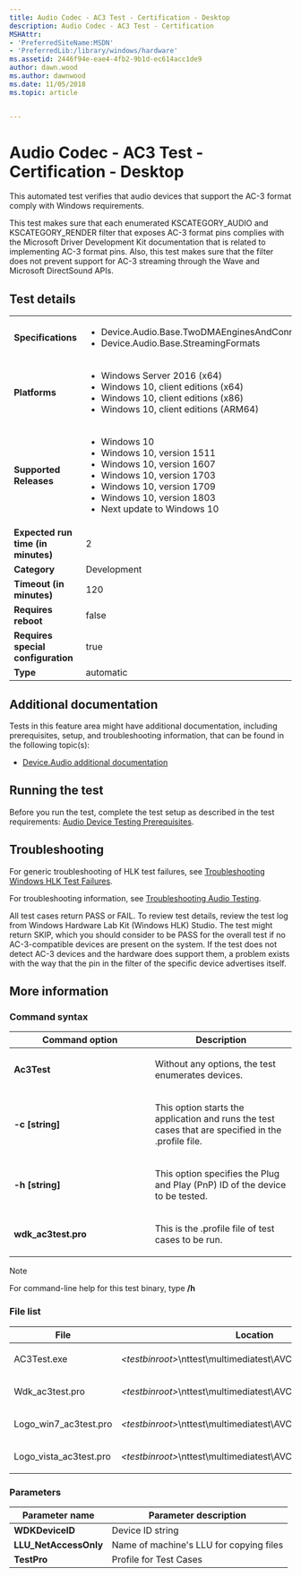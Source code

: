 ```yaml
---
title: Audio Codec - AC3 Test - Certification - Desktop
description: Audio Codec - AC3 Test - Certification
MSHAttr:
- 'PreferredSiteName:MSDN'
- 'PreferredLib:/library/windows/hardware'
ms.assetid: 2446f94e-eae4-4fb2-9b1d-ec614acc1de9
author: dawn.wood
ms.author: dawnwood
ms.date: 11/05/2018
ms.topic: article


---
```


# Audio Codec - AC3 Test - Certification - Desktop


This automated test verifies that audio devices that support the AC-3 format comply with Windows requirements.

This test makes sure that each enumerated KSCATEGORY\_AUDIO and KSCATEGORY\_RENDER filter that exposes AC-3 format pins complies with the Microsoft Driver Development Kit documentation that is related to implementing AC-3 format pins. Also, this test makes sure that the filter does not prevent support for AC-3 streaming through the Wave and Microsoft DirectSound APIs.

## Test details

|||
|---|---|
| **Specifications**  | <ul><li>Device.Audio.Base.TwoDMAEnginesAndConnections</li><li>Device.Audio.Base.StreamingFormats</li></ul> |  
| **Platforms**   | <ul><li>Windows Server 2016 (x64)</li><li>Windows 10, client editions (x64)</li><li>Windows 10, client editions (x86)</li><li>Windows 10, client editions (ARM64)</li></ul> |
| **Supported Releases** | <ul><li>Windows 10</li><li>Windows 10, version 1511</li><li>Windows 10, version 1607</li><li>Windows 10, version 1703</li><li>Windows 10, version 1709</li><li>Windows 10, version 1803</li><li>Next update to Windows 10</li></ul> |
|**Expected run time (in minutes)**| 2 |
|**Category**| Development |
|**Timeout (in minutes)**| 120 |
|**Requires reboot**| false |
|**Requires special configuration**| true |
|**Type**| automatic |



## <span id="Additional_documentation"></span><span id="additional_documentation"></span><span id="ADDITIONAL_DOCUMENTATION"></span>Additional documentation


Tests in this feature area might have additional documentation, including prerequisites, setup, and troubleshooting information, that can be found in the following topic(s):

-   [Device.Audio additional documentation](device-audio-additional-documentation.md)

## <span id="Running_the_test"></span><span id="running_the_test"></span><span id="RUNNING_THE_TEST"></span>Running the test


Before you run the test, complete the test setup as described in the test requirements: [Audio Device Testing Prerequisites](audio-device-testing-prerequisites.md).

## <span id="Troubleshooting"></span><span id="troubleshooting"></span><span id="TROUBLESHOOTING"></span>Troubleshooting


For generic troubleshooting of HLK test failures, see [Troubleshooting Windows HLK Test Failures](../user/troubleshooting-windows-hlk-test-failures.md).

For troubleshooting information, see [Troubleshooting Audio Testing](troubleshooting-audio-testing.md).

All test cases return PASS or FAIL. To review test details, review the test log from Windows Hardware Lab Kit (Windows HLK) Studio. The test might return SKIP, which you should consider to be PASS for the overall test if no AC-3-compatible devices are present on the system. If the test does not detect AC-3 devices and the hardware does support them, a problem exists with the way that the pin in the filter of the specific device advertises itself.

## <span id="More_information"></span><span id="more_information"></span><span id="MORE_INFORMATION"></span>More information


### <span id="Command_syntax"></span><span id="command_syntax"></span><span id="COMMAND_SYNTAX"></span>Command syntax

<table>
<colgroup>
<col width="50%" />
<col width="50%" />
</colgroup>
<thead>
<tr class="header">
<th>Command option</th>
<th>Description</th>
</tr>
</thead>
<tbody>
<tr class="odd">
<td><p><strong>Ac3Test</strong></p></td>
<td><p>Without any options, the test enumerates devices.</p></td>
</tr>
<tr class="even">
<td><p><strong>-c [string]</strong></p></td>
<td><p>This option starts the application and runs the test cases that are specified in the .profile file.</p></td>
</tr>
<tr class="odd">
<td><p><strong>-h [string]</strong></p></td>
<td><p>This option specifies the Plug and Play (PnP) ID of the device to be tested.</p></td>
</tr>
<tr class="even">
<td><p><strong>wdk_ac3test.pro</strong></p></td>
<td><p>This is the .profile file of test cases to be run.</p></td>
</tr>
</tbody>
</table>

> [!NOTE]
> 
> For command-line help for this test binary, type **/h**



### <span id="File_list"></span><span id="file_list"></span><span id="FILE_LIST"></span>File list

<table>
<colgroup>
<col width="50%" />
<col width="50%" />
</colgroup>
<thead>
<tr class="header">
<th>File</th>
<th>Location</th>
</tr>
</thead>
<tbody>
<tr class="odd">
<td><p>AC3Test.exe</p></td>
<td><p><em>&lt;testbinroot&gt;</em>\nttest\multimediatest\AVCore\Audio\WDK&lt;/p&gt;</td>
</tr>
<tr class="even">
<td><p>Wdk_ac3test.pro</p></td>
<td><p><em>&lt;testbinroot&gt;</em>\nttest\multimediatest\AVCore\Audio\Profiles&lt;/p&gt;</td>
</tr>
<tr class="odd">
<td><p>Logo_win7_ac3test.pro</p></td>
<td><p><em>&lt;testbinroot&gt;</em>\nttest\multimediatest\AVCore\Audio\Profiles&lt;/p&gt;</td>
</tr>
<tr class="even">
<td><p>Logo_vista_ac3test.pro</p></td>
<td><p><em>&lt;testbinroot&gt;</em>\nttest\multimediatest\AVCore\Audio\Profiles&lt;/p&gt;</td>
</tr>
</tbody>
</table>



### <span id="Parameters"></span><span id="parameters"></span><span id="PARAMETERS"></span>Parameters

| Parameter name         | Parameter description                   |
|------------------------|-----------------------------------------|
| **WDKDeviceID**        | Device ID string                        |
| **LLU\_NetAccessOnly** | Name of machine's LLU for copying files |
| **TestPro**            | Profile for Test Cases                  |












